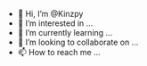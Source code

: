 - 👋 Hi, I’m @Kinzpy
- 👀 I’m interested in ...
- 🌱 I’m currently learning ...
- 💞️ I’m looking to collaborate on ...
- 📫 How to reach me ...

<!---
Kinzpy/Kinzpy is a ✨ special ✨ repository because its `README.md` (this file) appears on your GitHub profile.
You can click the Preview link to take a look at your changes.
--->
